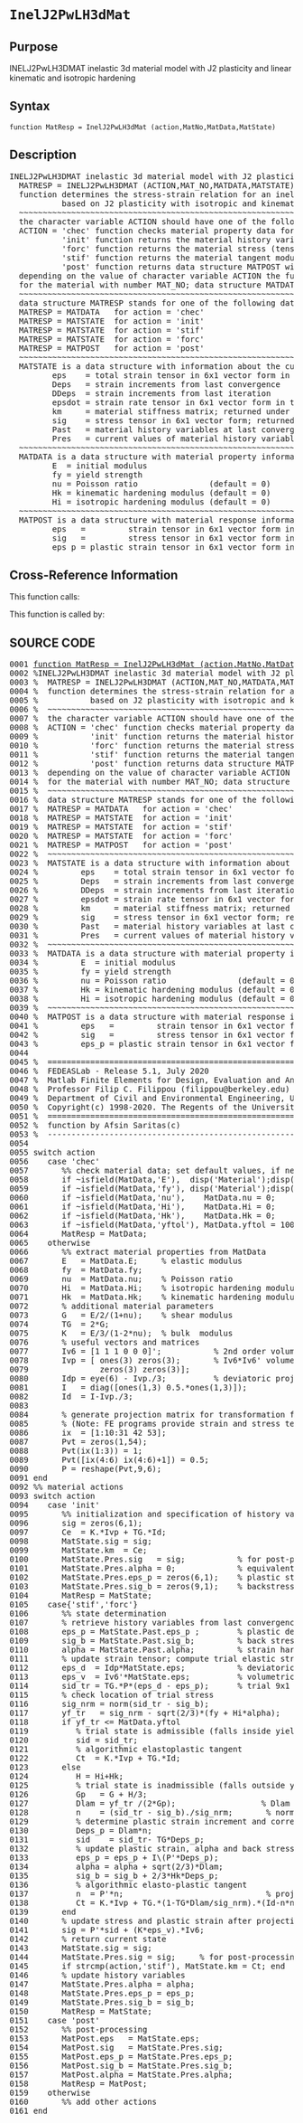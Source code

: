 
<!-- <a name="_top"></a>
<div><a href="../../../../../index.md">Home</a> &gt;  <a href="#">..</a> &gt; <a href="#">..</a> &gt; <a href="#">FEDEASLab</a> &gt; <a href="#">src</a> &gt; <a href="index.md">Material_Library</a> &gt; InelJ2PwLH3dMat.m</div> -->

<!--<table width="100%"><tr><td align="left"><a href="../../../../../index.md"><img alt="<" border="0" src="../../../../../left.png">&nbsp;Master index</a></td>
<td align="right"><a href="index.md">Index for ..\..\FEDEASLab\src\Material_Library&nbsp;<img alt=">" border="0" src="../../../../../right.png"></a></td></tr></table>-->
# `InelJ2PwLH3dMat`
<!-- <h1>InelJ2PwLH3dMat
</h1> -->

## <a name="_name"></a>Purpose

<!-- <h2 id="purpose"><a name="_name"></a>Purpose</h2> -->

INELJ2PwLH3DMAT inelastic 3d material model with J2 plasticity and linear kinematic and isotropic hardening

<!-- <div class="box"><strong>INELJ2PwLH3DMAT inelastic 3d material model with J2 plasticity and linear kinematic and isotropic hardening</strong></div> -->

## <a name="_synopsis"></a>Syntax

`function MatResp = InelJ2PwLH3dMat (action,MatNo,MatData,MatState)` 
## <a name="_description"></a>Description

<pre class="comment">INELJ2PwLH3DMAT inelastic 3d material model with J2 plasticity and linear kinematic and isotropic hardening
  MATRESP = INELJ2PwLH3DMAT (ACTION,MAT_NO,MATDATA,MATSTATE)
  function determines the stress-strain relation for an inelastic 3d material model
           based on J2 plasticity with isotropic and kinematic hardening
  ~~~~~~~~~~~~~~~~~~~~~~~~~~~~~~~~~~~~~~~~~~~~~~~~~~~~~~~~~~~~~~~~~~~~~~~~~~~~~~~~~~~~~~~~~
  the character variable ACTION should have one of the following values
  ACTION = 'chec' function checks material property data for omissions and returns default values in MATDATA
           'init' function returns the material history variables in MATSTATE
           'forc' function returns the material stress (tensor) in MATSTATE
           'stif' function returns the material tangent modulus and the stress (tensor) in MATSTATE
           'post' function returns data structure MATPOST with post-processing information
  depending on the value of character variable ACTION the function returns information in data structure MATRESP
  for the material with number MAT_NO; data structure MATDATA supplies the material property data
  ~~~~~~~~~~~~~~~~~~~~~~~~~~~~~~~~~~~~~~~~~~~~~~~~~~~~~~~~~~~~~~~~~~~~~~~~~~~~~~~~~~~~~~~~~
  data structure MATRESP stands for one of the following data objects depending on value of ACTION 
  MATRESP = MATDATA   for action = 'chec'
  MATRESP = MATSTATE  for action = 'init'
  MATRESP = MATSTATE  for action = 'stif'
  MATRESP = MATSTATE  for action = 'forc'
  MATRESP = MATPOST   for action = 'post'
  ~~~~~~~~~~~~~~~~~~~~~~~~~~~~~~~~~~~~~~~~~~~~~~~~~~~~~~~~~~~~~~~~~~~~~~~~~~~~~~~~~~~~~~~~~
  MATSTATE is a data structure with information about the current material state in fields
         eps    = total strain tensor in 6x1 vector form in the order 11, 22, 33, 12, 13, 23
         Deps   = strain increments from last convergence
         DDeps  = strain increments from last iteration
         epsdot = strain rate tensor in 6x1 vector form in the order 11, 22, 33, 12, 13, 23
         km     = material stiffness matrix; returned under ACTION = 'stif'
         sig    = stress tensor in 6x1 vector form; returned under ACTION = 'stif' or 'forc'
         Past   = material history variables at last converged state
         Pres   = current values of material history variables
  ~~~~~~~~~~~~~~~~~~~~~~~~~~~~~~~~~~~~~~~~~~~~~~~~~~~~~~~~~~~~~~~~~~~~~~~~~~~~~~~~~~~~~~~~~
  MATDATA is a data structure with material property information; it has the fields
         E  = initial modulus
         fy = yield strength
         nu = Poisson ratio               (default = 0)
         Hk = kinematic hardening modulus (default = 0)
         Hi = isotropic hardening modulus (default = 0)
  ~~~~~~~~~~~~~~~~~~~~~~~~~~~~~~~~~~~~~~~~~~~~~~~~~~~~~~~~~~~~~~~~~~~~~~~~~~~~~~~~~~~~~~~~~
  MATPOST is a data structure with material response information for post-processing in fields
         eps   =         strain tensor in 6x1 vector form in the order 11, 22, 33, 12, 13, 23
         sig   =         stress tensor in 6x1 vector form in the order 11, 22, 33, 12, 13, 23
         eps_p = plastic strain tensor in 6x1 vector form in the order 11, 22, 33, 12, 13, 23</pre>
<!-- <div class="fragment"><pre class="comment">INELJ2PwLH3DMAT inelastic 3d material model with J2 plasticity and linear kinematic and isotropic hardening
  MATRESP = INELJ2PwLH3DMAT (ACTION,MAT_NO,MATDATA,MATSTATE)
  function determines the stress-strain relation for an inelastic 3d material model
           based on J2 plasticity with isotropic and kinematic hardening
  ~~~~~~~~~~~~~~~~~~~~~~~~~~~~~~~~~~~~~~~~~~~~~~~~~~~~~~~~~~~~~~~~~~~~~~~~~~~~~~~~~~~~~~~~~
  the character variable ACTION should have one of the following values
  ACTION = 'chec' function checks material property data for omissions and returns default values in MATDATA
           'init' function returns the material history variables in MATSTATE
           'forc' function returns the material stress (tensor) in MATSTATE
           'stif' function returns the material tangent modulus and the stress (tensor) in MATSTATE
           'post' function returns data structure MATPOST with post-processing information
  depending on the value of character variable ACTION the function returns information in data structure MATRESP
  for the material with number MAT_NO; data structure MATDATA supplies the material property data
  ~~~~~~~~~~~~~~~~~~~~~~~~~~~~~~~~~~~~~~~~~~~~~~~~~~~~~~~~~~~~~~~~~~~~~~~~~~~~~~~~~~~~~~~~~
  data structure MATRESP stands for one of the following data objects depending on value of ACTION 
  MATRESP = MATDATA   for action = 'chec'
  MATRESP = MATSTATE  for action = 'init'
  MATRESP = MATSTATE  for action = 'stif'
  MATRESP = MATSTATE  for action = 'forc'
  MATRESP = MATPOST   for action = 'post'
  ~~~~~~~~~~~~~~~~~~~~~~~~~~~~~~~~~~~~~~~~~~~~~~~~~~~~~~~~~~~~~~~~~~~~~~~~~~~~~~~~~~~~~~~~~
  MATSTATE is a data structure with information about the current material state in fields
         eps    = total strain tensor in 6x1 vector form in the order 11, 22, 33, 12, 13, 23
         Deps   = strain increments from last convergence
         DDeps  = strain increments from last iteration
         epsdot = strain rate tensor in 6x1 vector form in the order 11, 22, 33, 12, 13, 23
         km     = material stiffness matrix; returned under ACTION = 'stif'
         sig    = stress tensor in 6x1 vector form; returned under ACTION = 'stif' or 'forc'
         Past   = material history variables at last converged state
         Pres   = current values of material history variables
  ~~~~~~~~~~~~~~~~~~~~~~~~~~~~~~~~~~~~~~~~~~~~~~~~~~~~~~~~~~~~~~~~~~~~~~~~~~~~~~~~~~~~~~~~~
  MATDATA is a data structure with material property information; it has the fields
         E  = initial modulus
         fy = yield strength
         nu = Poisson ratio               (default = 0)
         Hk = kinematic hardening modulus (default = 0)
         Hi = isotropic hardening modulus (default = 0)
  ~~~~~~~~~~~~~~~~~~~~~~~~~~~~~~~~~~~~~~~~~~~~~~~~~~~~~~~~~~~~~~~~~~~~~~~~~~~~~~~~~~~~~~~~~
  MATPOST is a data structure with material response information for post-processing in fields
         eps   =         strain tensor in 6x1 vector form in the order 11, 22, 33, 12, 13, 23
         sig   =         stress tensor in 6x1 vector form in the order 11, 22, 33, 12, 13, 23
         eps_p = plastic strain tensor in 6x1 vector form in the order 11, 22, 33, 12, 13, 23</pre></div> -->

<!-- crossreference -->
## <a name="_cross"></a>Cross-Reference Information

This function calls:
<ul style="list-style-image:url(../../../../../matlabicon.gif)">
</ul>
This function is called by:
<ul style="list-style-image:url(../../../../../matlabicon.gif)">
</ul>
<!-- crossreference -->



<h2><a name="_source"></a>SOURCE CODE</h2>
<div class="fragment"><pre>0001 <a name="_sub0" href="#_subfunctions" class="code">function MatResp = InelJ2PwLH3dMat (action,MatNo,MatData,MatState)</a>
0002 <span class="comment">%INELJ2PwLH3DMAT inelastic 3d material model with J2 plasticity and linear kinematic and isotropic hardening</span>
0003 <span class="comment">%  MATRESP = INELJ2PwLH3DMAT (ACTION,MAT_NO,MATDATA,MATSTATE)</span>
0004 <span class="comment">%  function determines the stress-strain relation for an inelastic 3d material model</span>
0005 <span class="comment">%           based on J2 plasticity with isotropic and kinematic hardening</span>
0006 <span class="comment">%  ~~~~~~~~~~~~~~~~~~~~~~~~~~~~~~~~~~~~~~~~~~~~~~~~~~~~~~~~~~~~~~~~~~~~~~~~~~~~~~~~~~~~~~~~~</span>
0007 <span class="comment">%  the character variable ACTION should have one of the following values</span>
0008 <span class="comment">%  ACTION = 'chec' function checks material property data for omissions and returns default values in MATDATA</span>
0009 <span class="comment">%           'init' function returns the material history variables in MATSTATE</span>
0010 <span class="comment">%           'forc' function returns the material stress (tensor) in MATSTATE</span>
0011 <span class="comment">%           'stif' function returns the material tangent modulus and the stress (tensor) in MATSTATE</span>
0012 <span class="comment">%           'post' function returns data structure MATPOST with post-processing information</span>
0013 <span class="comment">%  depending on the value of character variable ACTION the function returns information in data structure MATRESP</span>
0014 <span class="comment">%  for the material with number MAT_NO; data structure MATDATA supplies the material property data</span>
0015 <span class="comment">%  ~~~~~~~~~~~~~~~~~~~~~~~~~~~~~~~~~~~~~~~~~~~~~~~~~~~~~~~~~~~~~~~~~~~~~~~~~~~~~~~~~~~~~~~~~</span>
0016 <span class="comment">%  data structure MATRESP stands for one of the following data objects depending on value of ACTION</span>
0017 <span class="comment">%  MATRESP = MATDATA   for action = 'chec'</span>
0018 <span class="comment">%  MATRESP = MATSTATE  for action = 'init'</span>
0019 <span class="comment">%  MATRESP = MATSTATE  for action = 'stif'</span>
0020 <span class="comment">%  MATRESP = MATSTATE  for action = 'forc'</span>
0021 <span class="comment">%  MATRESP = MATPOST   for action = 'post'</span>
0022 <span class="comment">%  ~~~~~~~~~~~~~~~~~~~~~~~~~~~~~~~~~~~~~~~~~~~~~~~~~~~~~~~~~~~~~~~~~~~~~~~~~~~~~~~~~~~~~~~~~</span>
0023 <span class="comment">%  MATSTATE is a data structure with information about the current material state in fields</span>
0024 <span class="comment">%         eps    = total strain tensor in 6x1 vector form in the order 11, 22, 33, 12, 13, 23</span>
0025 <span class="comment">%         Deps   = strain increments from last convergence</span>
0026 <span class="comment">%         DDeps  = strain increments from last iteration</span>
0027 <span class="comment">%         epsdot = strain rate tensor in 6x1 vector form in the order 11, 22, 33, 12, 13, 23</span>
0028 <span class="comment">%         km     = material stiffness matrix; returned under ACTION = 'stif'</span>
0029 <span class="comment">%         sig    = stress tensor in 6x1 vector form; returned under ACTION = 'stif' or 'forc'</span>
0030 <span class="comment">%         Past   = material history variables at last converged state</span>
0031 <span class="comment">%         Pres   = current values of material history variables</span>
0032 <span class="comment">%  ~~~~~~~~~~~~~~~~~~~~~~~~~~~~~~~~~~~~~~~~~~~~~~~~~~~~~~~~~~~~~~~~~~~~~~~~~~~~~~~~~~~~~~~~~</span>
0033 <span class="comment">%  MATDATA is a data structure with material property information; it has the fields</span>
0034 <span class="comment">%         E  = initial modulus</span>
0035 <span class="comment">%         fy = yield strength</span>
0036 <span class="comment">%         nu = Poisson ratio               (default = 0)</span>
0037 <span class="comment">%         Hk = kinematic hardening modulus (default = 0)</span>
0038 <span class="comment">%         Hi = isotropic hardening modulus (default = 0)</span>
0039 <span class="comment">%  ~~~~~~~~~~~~~~~~~~~~~~~~~~~~~~~~~~~~~~~~~~~~~~~~~~~~~~~~~~~~~~~~~~~~~~~~~~~~~~~~~~~~~~~~~</span>
0040 <span class="comment">%  MATPOST is a data structure with material response information for post-processing in fields</span>
0041 <span class="comment">%         eps   =         strain tensor in 6x1 vector form in the order 11, 22, 33, 12, 13, 23</span>
0042 <span class="comment">%         sig   =         stress tensor in 6x1 vector form in the order 11, 22, 33, 12, 13, 23</span>
0043 <span class="comment">%         eps_p = plastic strain tensor in 6x1 vector form in the order 11, 22, 33, 12, 13, 23</span>
0044 
0045 <span class="comment">%  =========================================================================================</span>
0046 <span class="comment">%  FEDEASLab - Release 5.1, July 2020</span>
0047 <span class="comment">%  Matlab Finite Elements for Design, Evaluation and Analysis of Structures</span>
0048 <span class="comment">%  Professor Filip C. Filippou (filippou@berkeley.edu)</span>
0049 <span class="comment">%  Department of Civil and Environmental Engineering, UC Berkeley</span>
0050 <span class="comment">%  Copyright(c) 1998-2020. The Regents of the University of California. All Rights Reserved.</span>
0051 <span class="comment">%  =========================================================================================</span>
0052 <span class="comment">%  function by Afsin Saritas(c)                                                      11-2001</span>
0053 <span class="comment">%  -----------------------------------------------------------------------------------------</span>
0054 
0055 <span class="keyword">switch</span> action
0056    <span class="keyword">case</span> <span class="string">'chec'</span>
0057       <span class="comment">%% check material data; set default values, if necessary</span>
0058       <span class="keyword">if</span> ~isfield(MatData,<span class="string">'E'</span>),  disp(<span class="string">'Material'</span>);disp(MatNo); error(<span class="string">'Young modulus missing'</span>); <span class="keyword">end</span>
0059       <span class="keyword">if</span> ~isfield(MatData,<span class="string">'fy'</span>), disp(<span class="string">'Material'</span>);disp(MatNo); error(<span class="string">'yield stress missing'</span>); <span class="keyword">end</span>
0060       <span class="keyword">if</span> ~isfield(MatData,<span class="string">'nu'</span>),    MatData.nu = 0;           <span class="keyword">end</span>
0061       <span class="keyword">if</span> ~isfield(MatData,<span class="string">'Hi'</span>),    MatData.Hi = 0;           <span class="keyword">end</span>
0062       <span class="keyword">if</span> ~isfield(MatData,<span class="string">'Hk'</span>),    MatData.Hk = 0;           <span class="keyword">end</span>
0063       <span class="keyword">if</span> ~isfield(MatData,<span class="string">'yftol'</span>), MatData.yftol = 1000*eps; <span class="keyword">end</span>
0064       MatResp = MatData;
0065    <span class="keyword">otherwise</span>
0066       <span class="comment">%% extract material properties from MatData</span>
0067       E   = MatData.E;     <span class="comment">% elastic modulus</span>
0068       fy  = MatData.fy;
0069       nu  = MatData.nu;    <span class="comment">% Poisson ratio</span>
0070       Hi  = MatData.Hi;    <span class="comment">% isotropic hardening modulus</span>
0071       Hk  = MatData.Hk;    <span class="comment">% kinematic hardening modulus</span>
0072       <span class="comment">% additional material parameters</span>
0073       G   = E/2/(1+nu);    <span class="comment">% shear modulus</span>
0074       TG  = 2*G;
0075       K   = E/3/(1-2*nu);  <span class="comment">% bulk  modulus</span>
0076       <span class="comment">% useful vectors and matrices</span>
0077       Iv6 = [1 1 1 0 0 0]';           <span class="comment">% 2nd order volumetric 6x1 vector</span>
0078       Ivp = [ ones(3) zeros(3);       <span class="comment">% Iv6*Iv6' volumetric projection</span>
0079               zeros(3) zeros(3)];      
0080       Idp = eye(6) - Ivp./3;          <span class="comment">% deviatoric projection</span>
0081       I   = diag([ones(1,3) 0.5.*ones(1,3)]);
0082       Id  = I-Ivp./3;
0083 
0084       <span class="comment">% generate projection matrix for transformation from 9 to 6 component vectors</span>
0085       <span class="comment">% (Note: FE programs provide strain and stress tensors as 6 component vectors)</span>
0086       ix  = [1:10:31 42 53];
0087       Pvt = zeros(1,54);
0088       Pvt(ix(1:3)) = 1;
0089       Pvt([ix(4:6) ix(4:6)+1]) = 0.5;
0090       P = reshape(Pvt,9,6);
0091 <span class="keyword">end</span>
0092 <span class="comment">%% material actions</span>
0093 <span class="keyword">switch</span> action
0094    <span class="keyword">case</span> <span class="string">'init'</span>
0095       <span class="comment">%% initialization and specification of history variables</span>
0096       sig = zeros(6,1);
0097       Ce  = K.*Ivp + TG.*Id;
0098       MatState.sig = sig;
0099       MatState.km  = Ce;
0100       MatState.Pres.sig   = sig;           <span class="comment">% for post-processing</span>
0101       MatState.Pres.alpha = 0;             <span class="comment">% equivalent plastic strain</span>
0102       MatState.Pres.eps_p = zeros(6,1);    <span class="comment">% plastic strain</span>
0103       MatState.Pres.sig_b = zeros(9,1);    <span class="comment">% backstress (9x1, affects deviatoric stress only)</span>
0104       MatResp = MatState;
0105    <span class="keyword">case</span>{<span class="string">'stif'</span>,<span class="string">'forc'</span>}
0106       <span class="comment">%% state determination</span>
0107       <span class="comment">% retrieve history variables from last convergence</span>
0108       eps_p = MatState.Past.eps_p ;        <span class="comment">% plastic deviatoric strain</span>
0109       sig_b = MatState.Past.sig_b;         <span class="comment">% back stress as 9x1 vector</span>
0110       alpha = MatState.Past.alpha;         <span class="comment">% strain hardening variable</span>
0111       <span class="comment">% update strain tensor; compute trial elastic stress</span>
0112       eps_d  = Idp*MatState.eps;           <span class="comment">% deviatoric strain vector</span>
0113       eps_v  = Iv6'*MatState.eps;          <span class="comment">% volumetric strain (scalar)</span>
0114       sid_tr = TG.*P*(eps_d - eps_p);      <span class="comment">% trial 9x1 deviatoric stress</span>
0115       <span class="comment">% check location of trial stress</span>
0116       sig_nrm = norm(sid_tr - sig_b);
0117       yf_tr   = sig_nrm - sqrt(2/3)*(fy + Hi*alpha);
0118       <span class="keyword">if</span> yf_tr &lt;= MatData.yftol
0119          <span class="comment">% trial state is admissible (falls inside yield surface)</span>
0120          sid = sid_tr;
0121          <span class="comment">% algorithmic elastoplastic tangent</span>
0122          Ct  = K.*Ivp + TG.*Id;
0123       <span class="keyword">else</span>
0124          H = Hi+Hk;
0125          <span class="comment">% trial state is inadmissible (falls outside yield surface)</span>
0126          Gp   = G + H/3;
0127          Dlam = yf_tr /(2*Gp);                  <span class="comment">% Dlam is determined in closed form</span>
0128          n    = (sid_tr - sig_b)./sig_nrm;       <span class="comment">% normal to yield surface</span>
0129          <span class="comment">% determine plastic strain increment and correct trial stress</span>
0130          Deps_p = Dlam*n;
0131          sid    = sid_tr- TG*Deps_p;
0132          <span class="comment">% update plastic strain, alpha and back stress values</span>
0133          eps_p = eps_p + I\(P'*Deps_p);
0134          alpha = alpha + sqrt(2/3)*Dlam;
0135          sig_b = sig_b + 2/3*Hk*Deps_p;
0136          <span class="comment">% algorithmic elasto-plastic tangent</span>
0137          n  = P'*n;                              <span class="comment">% projection to 6 component vector</span>
0138          Ct = K.*Ivp + TG.*(1-TG*Dlam/sig_nrm).*(Id-n*n') + (TG*H/(3*Gp)).*(n*n');
0139       <span class="keyword">end</span>
0140       <span class="comment">% update stress and plastic strain after projecting stress to 6 component vector</span>
0141       sig = P'*sid + (K*eps_v).*Iv6;
0142       <span class="comment">% return current state</span>
0143       MatState.sig = sig;
0144       MatState.Pres.sig = sig;     <span class="comment">% for post-processing</span>
0145       <span class="keyword">if</span> strcmp(action,<span class="string">'stif'</span>), MatState.km = Ct; <span class="keyword">end</span>
0146       <span class="comment">% update history variables</span>
0147       MatState.Pres.alpha = alpha;
0148       MatState.Pres.eps_p = eps_p;
0149       MatState.Pres.sig_b = sig_b;
0150       MatResp = MatState;
0151    <span class="keyword">case</span> <span class="string">'post'</span>
0152       <span class="comment">%% post-processing</span>
0153       MatPost.eps   = MatState.eps;
0154       MatPost.sig   = MatState.Pres.sig;
0155       MatPost.eps_p = MatState.Pres.eps_p;
0156       MatPost.sig_b = MatState.Pres.sig_b;
0157       MatPost.alpha = MatState.Pres.alpha;      
0158       MatResp = MatPost;
0159    <span class="keyword">otherwise</span>
0160       <span class="comment">%% add other actions</span>
0161 <span class="keyword">end</span></pre></div>
<!-- <hr><address>Generated on Wed 15-Jul-2020 00:16:13 by <strong><a href="http://www.artefact.tk/software/matlab/m2html/" title="Matlab Documentation in HTML">m2html</a></strong> &copy; 2005</address> -->